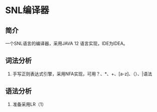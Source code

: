 # SNL编译器
## 简介
一个SNL语言的编译器，采用JAVA 12 语言实现，IDE为IDEA。
## 词法分析
1. 手写正则表达式引擎，采用NFA实现，可用？、*、+、[a-z]、（）、|语法
## 语法分析
1. 准备采用LR（1）